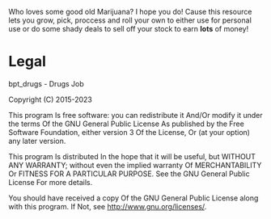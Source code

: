 Who loves some good old Marijuana? I hope you do! Cause this resource lets you grow, pick, proccess and roll your own to either use for personal use or do some shady deals to sell off your stock to earn **lots** of money!

# Legal

bpt_drugs - Drugs Job

Copyright (C) 2015-2023

This program Is free software: you can redistribute it And/Or modify it under the terms Of the GNU General Public License As published by the Free Software Foundation, either version 3 Of the License, Or (at your option) any later version.

This program Is distributed In the hope that it will be useful, but WITHOUT ANY WARRANTY; without even the implied warranty Of MERCHANTABILITY Or FITNESS FOR A PARTICULAR PURPOSE. See the GNU General Public License For more details.

You should have received a copy Of the GNU General Public License along with this program. If Not, see http://www.gnu.org/licenses/.
